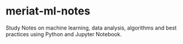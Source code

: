 # meriat-ml-notes
Study Notes on machine learning, data analysis, algorithms and best practices using Python and Jupyter Notebook.
